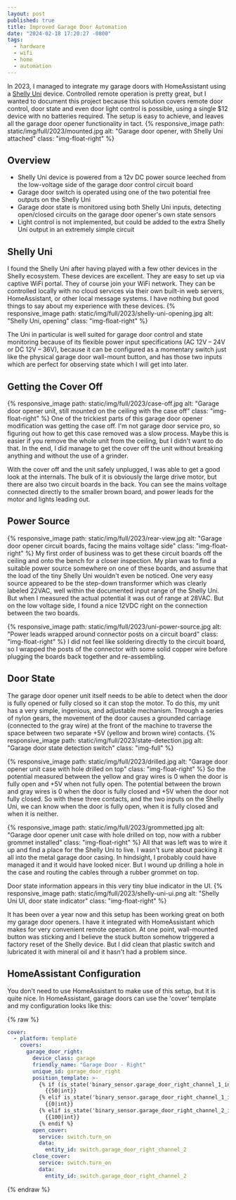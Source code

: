 ```yaml
---
layout: post
published: true
title: Improved Garage Door Automation
date: "2024-02-18 17:20:27 -0800"
tags:
  - hardware
  - wifi
  - home
  - automation
---
```


In 2023, I managed to integrate my garage doors with HomeAssistant using a
[Shelly Uni](https://kb.shelly.cloud/knowledge-base/shelly-uni) device.
Controlled remote operation is pretty great, but I wanted to document this
project because this solution covers remote door control, door state and even
door light control is possible, using a single $12 device with no batteries
required. The setup is easy to achieve, and leaves all the garage door opener
functionality in tact.
{%
  responsive_image path: static/img/full/2023/mounted.jpg
  alt: "Garage door opener, with Shelly Uni attached"
  class: "img-float-right"
%}

## Overview

- Shelly Uni device is powered from a 12v DC power source leeched from the
  low-voltage side of the garage door control circuit board
- Garage door switch is operated using one of the two potential free outputs on
  the Shelly Uni
- Garage door state is monitored using both Shelly Uni inputs, detecting
  open/closed circuits on the garage door opener's own state sensors
- Light control is not implemented, but could be added to the extra Shelly
  Uni output in an extremely simple circuit

## Shelly Uni

I found the Shelly Uni after having played with a few other devices in the
Shelly ecosystem. These devices are excellent. They are easy to set up via
captive WiFi portal. They of course join your WiFi network. They can be
controlled locally with no cloud services via their own built-in web servers,
HomeAssistant, or other local message systems. I have nothing but good things
to say about my experience with these devices.
{%
  responsive_image path: static/img/full/2023/shelly-uni-opening.jpg
  alt: "Shelly Uni, opening"
  class: "img-float-right"
%}

The Uni in particular is well suited for garage door control and state
monitoring because of its flexible power input specifications (AC 12V – 24V or
DC 12V – 36V), because it can be configured as a momentary switch just like the
physical garage door wall-mount button, and has those two inputs which are
perfect for observing state which I will get into later.

## Getting the Cover Off

{%
  responsive_image path: static/img/full/2023/case-off.jpg
  alt: "Garage door opener unit, still mounted on the ceiling with the case off"
  class: "img-float-right"
%}
One of the trickiest parts of this garage door opener modification was getting
the case off. I'm not garage door service pro, so figuring out how to get this
case removed was a slow process. Maybe this is easier if you remove the whole
unit from the ceiling, but I didn't want to do that. In the end, I did manage
to get the cover off the unit without breaking anything and without the use of
a grinder.

With the cover off and the unit safely unplugged, I was able to get a good look
at the internals. The bulk of it is obviously the large drive motor, but there
are also two circuit boards in the back. You can see the mains voltage
connected directly to the smaller brown board, and power leads for the motor
and lights leading out.

## Power Source

{%
  responsive_image path: static/img/full/2023/rear-view.jpg
  alt: "Garage door opener circuit boards, facing the mains voltage side"
  class: "img-float-right"
%}
My first order of business was to get these circuit boards off the ceiling and
onto the bench for a closer inspection. My plan was to find a suitable power
source somewhere on one of these boards, and assume that the load of the tiny
Shelly Uni wouldn't even be noticed. One very easy source appeared to be the
step-down transformer which was clearly labeled 22VAC, well within the
documented input range of the Shelly Uni. But when I measured the actual
potential it was out of range at 28VAC. But on the low voltage side, I found a
nice 12VDC right on the connection between the two boards.

{%
  responsive_image path: static/img/full/2023/uni-power-source.jpg
  alt: "Power leads wrapped around connector posts on a circuit board"
  class: "img-float-right"
%}
I did not feel like soldering directly to the circuit board, so I wrapped the
posts of the connector with some solid copper wire before plugging the boards
back together and re-assembling.

## Door State

The garage door opener unit itself needs to be able to detect when the door is
fully opened or fully closed so it can stop the motor. To do this, my unit has
a very simple, ingenious, and adjustable mechanism. Through a series of nylon
gears, the movement of the door causes a grounded carriage (connected to the
gray wire) at the front of the machine to traverse the space between two
separate +5V (yellow and brown wire) contacts.
{%
  responsive_image path: static/img/full/2023/state-detection.jpg
  alt: "Garage door state detection switch"
  class: "img-full"
%}

{%
  responsive_image path: static/img/full/2023/drilled.jpg
  alt: "Garage door opener unit case with hole drilled on top"
  class: "img-float-right"
%}
So the potential measured between the yellow and gray wires is 0 when the door
is fully open and +5V when not fully open. The potential between the brown and
gray wires is 0 when the door is fully closed and +5V when the door not fully
closed. So with these three contacts, and the two inputs on the Shelly Uni, we
can know when the door is fully open, when it is fully closed and when it is
neither.

{%
  responsive_image path: static/img/full/2023/grommetted.jpg
  alt: "Garage door opener unit case with hole drilled on top, now with a rubber grommet installed"
  class: "img-float-right"
%}
All that was left was to wire it up and find a place for the Shelly Uni to
live. I wasn't sure about packing it all into the metal garage door casing. In
hindsight, I probably could have managed it and it would have looked nicer. But
I wound up drilling a hole in the case and routing the cables through a rubber
grommet on top.

Door state information appears in this very tiny blue indicator in the UI.
{%
  responsive_image path: static/img/full/2023/shelly-uni-ui.png
  alt: "Shelly Uni UI, door state indicator"
  class: "img-float-right"
%}

It has been over a year now and this setup has been working great on both my
garage door openers. I have it integrated with HomeAssistant which makes for
very convenient remote operation. At one point, wall-mounted button was
sticking and I believe the stuck button somehow triggered a factory reset of
the Shelly device. But I did clean that plastic switch and lubricated it with
mineral oil and it hasn't had a problem since.

## HomeAssistant Configuration

You don't need to use HomeAssistant to make use of this setup, but it is quite
nice. In HomeAssistant, garage doors can use the 'cover' template and my
configuration looks like this:

{% raw %}

```yml
cover:
  - platform: template
    covers:
      garage_door_right:
        device_class: garage
        friendly_name: "Garage Door - Right"
        unique_id: garage_door_right
        position_template: >-
          {% if (is_state('binary_sensor.garage_door_right_channel_1_input','on') and is_state('binary_sensor.garage_door_right_channel_2_input','on')) %}
            {{50|int}}
          {% elif is_state('binary_sensor.garage_door_right_channel_1_input','on') %}
            {{0|int}}
          {% elif is_state('binary_sensor.garage_door_right_channel_2_input','on') %}
            {{100|int}}
          {% endif %}
        open_cover:
          service: switch.turn_on
          data:
            entity_id: switch.garage_door_right_channel_2
        close_cover:
          service: switch.turn_on
          data:
            entity_id: switch.garage_door_right_channel_2
```

{% endraw %}
